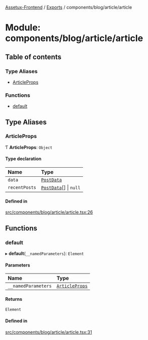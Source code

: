 [Assetux-Frontend](../README.md) / [Exports](../modules.md) / components/blog/article/article

# Module: components/blog/article/article

## Table of contents

### Type Aliases

- [ArticleProps](components_blog_article_article.md#articleprops)

### Functions

- [default](components_blog_article_article.md#default)

## Type Aliases

### ArticleProps

Ƭ **ArticleProps**: `Object`

#### Type declaration

| Name | Type |
| :------ | :------ |
| `data` | [`PostData`](lib_backend_main_types_backend_main.md#postdata) |
| `recentPosts` | [`PostData`](lib_backend_main_types_backend_main.md#postdata)[] \| ``null`` |

#### Defined in

[src/components/blog/article/article.tsx:26](https://github.com/ASSETUX/frontend/blob/9a68660/src/components/blog/article/article.tsx#L26)

## Functions

### default

▸ **default**(`__namedParameters`): `Element`

#### Parameters

| Name | Type |
| :------ | :------ |
| `__namedParameters` | [`ArticleProps`](components_blog_article_article.md#articleprops) |

#### Returns

`Element`

#### Defined in

[src/components/blog/article/article.tsx:31](https://github.com/ASSETUX/frontend/blob/9a68660/src/components/blog/article/article.tsx#L31)
